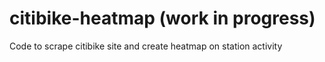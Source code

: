 # citibike-heatmap (work in progress)
Code to scrape citibike site and create heatmap on station activity
